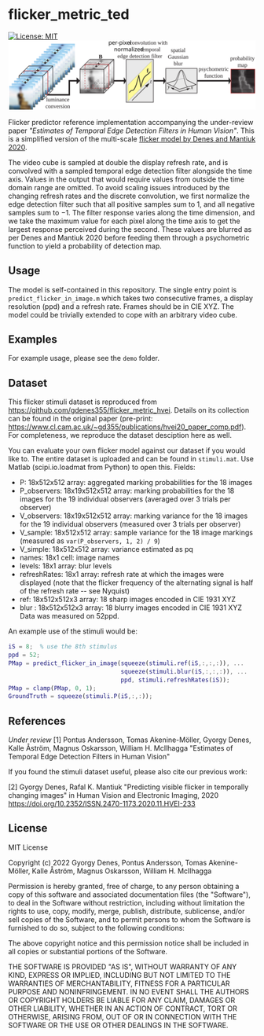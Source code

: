 # flicker_metric_ted
[![License: MIT](https://img.shields.io/badge/License-MIT-yellow.svg)](https://opensource.org/licenses/MIT)
[![Teaser](pipeline.svg)](pipeline.svg)

Flicker predictor reference implementation accompanying the under-review paper _"Estimates of Temporal Edge Detection Filters in Human Vision"_. This is a simplified version of the multi-scale [flicker model by Denes and Mantiuk 2020](https://github.com/gdenes355/flicker_metric_hvei).

The video cube is sampled at double the display refresh rate, and is convolved with a sampled temporal edge detection filter alongside the time axis. Values in the output that would require values from outside the time domain range are omitted.
To avoid scaling issues introduced by the changing refresh rates and the discrete convolution, we first normalize the edge detection filter such that all positive samples sum to $1$, and all negative samples sum to $-1$. The filter response varies along the time dimension, and we take the maximum value for each pixel along the time axis to get the largest response perceived during the second. These values are blurred as per Denes and Mantiuk 2020 before feeding them through a psychometric function to yield a probability of detection map.

## Usage
The model is self-contained in this repository. The single entry point is `predict_flicker_in_image.m` which takes two consecutive frames, a display resolution (ppd) and a refresh rate. Frames should be in CIE XYZ. The model could be trivially extended to cope with an arbitrary video cube.

## Examples
For example usage, please see the `demo` folder.


## Dataset
This flicker stimuli dataset is reproduced from https://github.com/gdenes355/flicker_metric_hvei. Details on its collection can be found in the original paper (pre-print: https://www.cl.cam.ac.uk/~gd355/publications/hvei20_paper_comp.pdf). For completeness, we reproduce the dataset desciption here as well.

You can evaluate your own flicker model against our dataset if you would like to. The entire dataset is uploaded and can be found in `stimuli.mat`. Use Matlab (scipi.io.loadmat from Python) to open this.
Fields:
* P: 18x512x512 array: aggregated marking probabilities for the 18 images
* P_observers: 18x19x512x512 array: marking probabilities for the 18 images for the 19 individual observers (averaged over 3 trials per observer)
* V_observers: 18x19x512x512 array: marking variance for the 18 images for the 19 individual observers (measured over 3 trials per observer)
* V_sample: 18x512x512 array: sample variance for the 18 image markings (measured as `var(P_observers, 1, 2) / 9`)
* V_simple: 18x512x512 array: variance estimated as pq
* names: 18x1 cell: image names
* levels: 18x1 array: blur levels
* refreshRates: 18x1 array: refresh rate at which the images were displayed (note that the flicker frequency of the alternating signal is half of the refresh rate -- see Nyquist)
* ref: 18x512x512x3 array: 18 sharp images encoded in CIE 1931 XYZ
* blur : 18x512x512x3 array: 18 blurry images encoded in CIE 1931 XYZ
Data was measured on 52ppd.

An example use of the stimuli would be:
```matlab
iS = 8;  % use the 8th stimulus
ppd = 52;
PMap = predict_flicker_in_image(squeeze(stimuli.ref(iS,:,:,:)), ...
                                squeeze(stimuli.blur(iS,:,:,:)), ...
                                ppd, stimuli.refreshRates(iS));
PMap = clamp(PMap, 0, 1);                           
GroundTruth = squeeze(stimuli.P(iS,:,:));
```

## References
_Under review_
[1] Pontus Andersson, Tomas Akenine-Möller, Gyorgy Denes, Kalle Åström, Magnus Oskarsson, William H. McIlhagga "Estimates of Temporal Edge Detection Filters in Human Vision" 

If you found  the stimuli dataset useful, please also cite our previous work:

[2] Gyorgy Denes, Rafal K. Mantiuk "Predicting visible flicker in temporally changing images" in Human Vision and Electronic Imaging, 2020 https://doi.org/10.2352/ISSN.2470-1173.2020.11.HVEI-233

## License
MIT License

Copyright (c) 2022 Gyorgy Denes, Pontus Andersson, Tomas Akenine-Möller, Kalle Åström, Magnus Oskarsson, William H. McIlhagga

Permission is hereby granted, free of charge, to any person obtaining a copy
of this software and associated documentation files (the "Software"), to deal
in the Software without restriction, including without limitation the rights
to use, copy, modify, merge, publish, distribute, sublicense, and/or sell
copies of the Software, and to permit persons to whom the Software is
furnished to do so, subject to the following conditions:

The above copyright notice and this permission notice shall be included in all
copies or substantial portions of the Software.

THE SOFTWARE IS PROVIDED "AS IS", WITHOUT WARRANTY OF ANY KIND, EXPRESS OR
IMPLIED, INCLUDING BUT NOT LIMITED TO THE WARRANTIES OF MERCHANTABILITY,
FITNESS FOR A PARTICULAR PURPOSE AND NONINFRINGEMENT. IN NO EVENT SHALL THE
AUTHORS OR COPYRIGHT HOLDERS BE LIABLE FOR ANY CLAIM, DAMAGES OR OTHER
LIABILITY, WHETHER IN AN ACTION OF CONTRACT, TORT OR OTHERWISE, ARISING FROM,
OUT OF OR IN CONNECTION WITH THE SOFTWARE OR THE USE OR OTHER DEALINGS IN THE
SOFTWARE.

